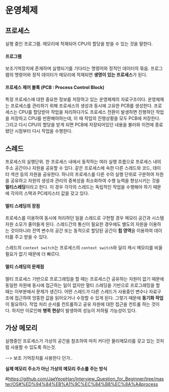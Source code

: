 # 운영체제

## 프로세스

실행 중인 프로그램. 메모리에 적재되어 CPU의 할당을 받을 수 있는 것을 말한다. 

#### 프로그램

보조기억장치에 존재하며 실행되기를 기다리는 명령어와 정적인 데이터의 묶음. 프로그램의 명령어와 정적 데이터가 메모리에 적재되면 **생명이 있는 프로세스**가 된다.

#### 프로세스 제어 블록 (PCB : Process Control Block)

특정 프로세스에 대한 중요한 정보를 저장하고 있는 운영체제의 자료구조이다. 운영체제는 프로세스를 관리하기 위해 프로세스의 생성과 동시에 고유한 PCB를 생성한다. 프로세스는 CPU를 할당받아 작업을 처리하다가도 프로세스 전환이 발생하면 진행하던 작업을 저장하고 CPU를 반환해야하는데, 이 때 작업의 진행상황을 모두 PCB에 저장한다. 그리고 다시 CPU의 할당을 받게 되면 PCB에 저장되어있던 내용을 불러와 이전에 종료됐던 시점부터 다시 작업을 수행한다.



## 스레드

프로세스의 실행단위.  한 프로세스 내에서 동작하는 여러 실행 흐름으로 프로세스 내의 주소 공간이나 자원을 공유할 수 있다. 같은 프로세스에 속한 다른 스레드와 코드, 데이터 섹션 등의 자원을 공유한다. 하나의 프로세스를 다른 수의 실행 단위로 구분하여 자원을 공유하고 자원의 생성과 관리의 중복성을 최소화하여 수행 능력을 향상시키는 것을 **멀티스레딩**이라고 한다. 이 경우 각각의 스레드는 독립적인 작업을 수행해야 하기 때문에 각자의 스택과 PC레지스터 값을 갖고 있다.

#### 멀티 스레딩의 장점

프로세스를 이용하여 동시에 처리하던 일을 스레드로 구현할 경우 메모리 공간과 시스템 자원 소모가 줄어들게 된다. 스레드간의 통신이 필요한 경우에도 별도의 자원을 이용하는 것이아니라 전역 변수의 공간 또는 동적으로 할당된 공간이 **힙 영역**을 이용하여 데이터를 주고 받을 수 있다. 

스레드의 `context switch`는 프로세스의 `context switch`와 달리 캐시 메모리를 비울 필요가 없기 때문에 더 빠르다.

#### 멀티 스레딩의 문제점

멀티 프로세스 기반으로 프로그래밍을 할 때는 프로세스간 공유하는 자원이 없기 때문에 동일한 자원에 동시에 접근하는 일이 없지만 멀티 스레딩을 기반으로 프로그래밍을 할 때는 이부분에서 문제가 생긴다. 어떤 스레드가 다른 스레드가 사용중인 변수나 자료구조에 접근하여 엉뚱한 값을 읽어오거나 수정할 수 있게 된다. 그렇기 때문에 **동기화 작업**이 필요하다. 작업 처리 순서를 컨트롤하고 공유 자원에 대한 접근을 컨트롤 하는 것이다. 하지만 이로인해 **병목 현상**이 발생하여 성능이 저하될 가능성이 있다.

## 가상 메모리

실행중인 프로세스가 가상의 공간을 참조하여 마치 커다란 물리메모리를 갖고 있는 것처럼 사용할 수 있도록 하는것.

--> 보조 기억장치를 사용한다 던가..

**실제 메모리 주소가 아닌 가상의 메모리 주소를 주는 방식**





#https://github.com/JaeYeopHan/Interview_Question_for_Beginner/tree/master/OS#%ED%94%84%EB%A1%9C%EC%84%B8%EC%8A%A4process